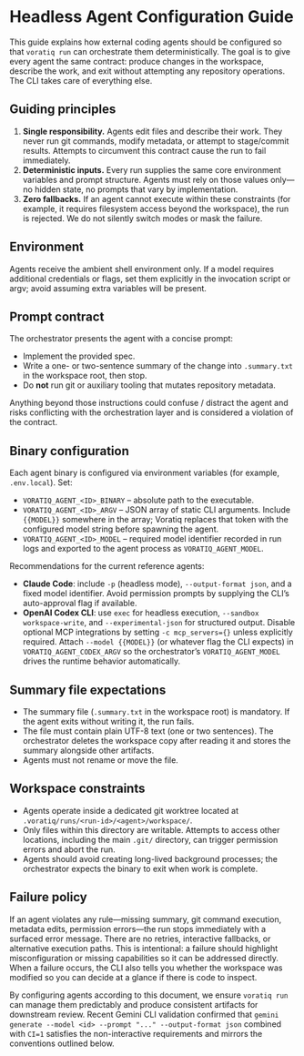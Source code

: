 # Headless Agent Configuration Guide

This guide explains how external coding agents should be configured so that `voratiq run` can orchestrate them deterministically. The goal is to give every agent the same contract: produce changes in the workspace, describe the work, and exit without attempting any repository operations. The CLI takes care of everything else.

## Guiding principles

1. **Single responsibility.** Agents edit files and describe their work. They never run git commands, modify metadata, or attempt to stage/commit results. Attempts to circumvent this contract cause the run to fail immediately.
2. **Deterministic inputs.** Every run supplies the same core environment variables and prompt structure. Agents must rely on those values only—no hidden state, no prompts that vary by implementation.
3. **Zero fallbacks.** If an agent cannot execute within these constraints (for example, it requires filesystem access beyond the workspace), the run is rejected. We do not silently switch modes or mask the failure.

## Environment

Agents receive the ambient shell environment only. If a model requires additional credentials or flags, set them explicitly in the invocation script or argv; avoid assuming extra variables will be present.

## Prompt contract

The orchestrator presents the agent with a concise prompt:

- Implement the provided spec.
- Write a one- or two-sentence summary of the change into `.summary.txt` in the workspace root, then stop.
- Do **not** run git or auxiliary tooling that mutates repository metadata.

Anything beyond those instructions could confuse / distract the agent and risks conflicting with the orchestration layer and is considered a violation of the contract.

## Binary configuration

Each agent binary is configured via environment variables (for example, `.env.local`). Set:

- `VORATIQ_AGENT_<ID>_BINARY` – absolute path to the executable.
- `VORATIQ_AGENT_<ID>_ARGV` – JSON array of static CLI arguments. Include `{{MODEL}}` somewhere in the array; Voratiq replaces that token with the configured model string before spawning the agent.
- `VORATIQ_AGENT_<ID>_MODEL` – required model identifier recorded in run logs and exported to the agent process as `VORATIQ_AGENT_MODEL`.

Recommendations for the current reference agents:

- **Claude Code**: include `-p` (headless mode), `--output-format json`, and a fixed model identifier. Avoid permission prompts by supplying the CLI’s auto-approval flag if available.
- **OpenAI Codex CLI**: use `exec` for headless execution, `--sandbox workspace-write`, and `--experimental-json` for structured output. Disable optional MCP integrations by setting `-c mcp_servers={}` unless explicitly required. Attach `--model {{MODEL}}` (or whatever flag the CLI expects) in `VORATIQ_AGENT_CODEX_ARGV` so the orchestrator’s `VORATIQ_AGENT_MODEL` drives the runtime behavior automatically.

## Summary file expectations

- The summary file (`.summary.txt` in the workspace root) is mandatory. If the agent exits without writing it, the run fails.
- The file must contain plain UTF-8 text (one or two sentences). The orchestrator deletes the workspace copy after reading it and stores the summary alongside other artifacts.
- Agents must not rename or move the file.

## Workspace constraints

- Agents operate inside a dedicated git worktree located at `.voratiq/runs/<run-id>/<agent>/workspace/`.
- Only files within this directory are writable. Attempts to access other locations, including the main `.git/` directory, can trigger permission errors and abort the run.
- Agents should avoid creating long-lived background processes; the orchestrator expects the binary to exit when work is complete.

## Failure policy

If an agent violates any rule—missing summary, git command execution, metadata edits, permission errors—the run stops immediately with a surfaced error message. There are no retries, interactive fallbacks, or alternative execution paths. This is intentional: a failure should highlight misconfiguration or missing capabilities so it can be addressed directly. When a failure occurs, the CLI also tells you whether the workspace was modified so you can decide at a glance if there is code to inspect.

By configuring agents according to this document, we ensure `voratiq run` can manage them predictably and produce consistent artifacts for downstream review. Recent Gemini CLI validation confirmed that `gemini generate --model <id> --prompt "..." --output-format json` combined with `CI=1` satisfies the non-interactive requirements and mirrors the conventions outlined below.
